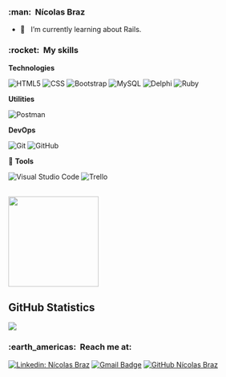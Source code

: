 
<h3> :man: &nbsp;Nícolas Braz </h3>

- 🌱 &nbsp; I’m currently learning about Rails.

<h3> :rocket: &nbsp;My skills </h3>

**Technologies**

  ![HTML5](https://img.shields.io/badge/-HTML5-333333?style=flat&logo=HTML5)
  ![CSS](https://img.shields.io/badge/-CSS-333333?style=flat&logo=CSS3&logoColor=1572B6)
  ![Bootstrap](https://img.shields.io/badge/-bootstrap-333333?style=flat&logo=bootstrap)
  ![MySQL](https://img.shields.io/badge/-MySQL-333333?style=flat&logo=mysql)
  ![Delphi](https://img.shields.io/badge/-Delphi-333333?style=flat&logo=Delphi)
  ![Ruby](https://img.shields.io/badge/-Ruby-333333?style=flat&logo=Ruby) 
  

**Utilities**

  ![Postman](https://img.shields.io/badge/-Postman-333333?style=flat&logo=postman)

**DevOps**

  ![Git](https://img.shields.io/badge/-Git-333333?style=flat&logo=git)
  ![GitHub](https://img.shields.io/badge/-GitHub-333333?style=flat&logo=github)

💼 **Tools**

  ![Visual Studio Code](https://img.shields.io/badge/-Visual%20Studio%20Code-333333?style=flat&logo=visual-studio-code&logoColor=007ACC)
  ![Trello](https://img.shields.io/badge/-Trello-333333?style=flat&logo=trello&logoColor=007ACC)

<br/>

<a href="https://github.com/nicolasbraz">
  <img height="180em" src="https://github-readme-stats.vercel.app/api?username=nicolasbraz&theme=dracula&show_icons=true" />
</a>

<br/>

## **GitHub Statistics**

<a href="https://github.com/Gurupreet">
  <img align="center" src="https://github-readme-stats.vercel.app/api/top-langs/?username=nicolasbraz&theme=dracula&hide_langs_below=1" />
</a>


<br/>

<h3> :earth_americas: &nbsp;Reach me at: </h3> 

[![Linkedin: Nícolas Braz](https://img.shields.io/badge/-Nícolasbraz-blue?style=flat-square&logo=Linkedin&logoColor=white&link=https://www.linkedin.com/in/n%C3%ADcolas-braz-4ba27837/)](https://www.linkedin.com/in/n%C3%ADcolas-braz-4ba27837/)
[![Gmail Badge](https://img.shields.io/badge/-nicolas.braz@gmail.com-006bed?style=flat-square&logo=Gmail&logoColor=white&link=mailto:nicolas.braz@gmail.com)](mailto:nicolas.braz@gmail.com)
[![GitHub Nícolas Braz](https://img.shields.io/github/followers/nicolasbraz?label=follow&style=social)](https://github.com/nicolasbraz)
